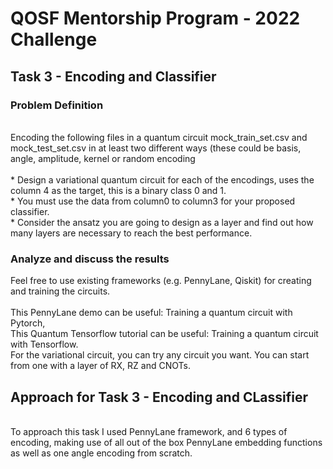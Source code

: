 # QOSF Mentorship Program - 2022 Challenge

## Task 3 - Encoding and Classifier

### Problem Definition

<br>
Encoding the following files in a quantum circuit mock_train_set.csv and mock_test_set.csv in at least two different ways (these could be basis, angle, amplitude, kernel or random encoding
<br>
<br>
* Design a variational quantum circuit for each of the encodings, uses the column 4 as the target, this is a binary class 0 and 1.<br>
* You must use the data from column0 to column3 for your proposed classifier.<br>
* Consider the ansatz you are going to design as a layer and find out how many layers are necessary to reach the best performance. <br>

### Analyze and discuss the results

Feel free to use existing frameworks (e.g. PennyLane, Qiskit) for creating and training the circuits.<br><br>
This PennyLane demo can be useful: Training a quantum circuit with Pytorch,<br>
This Quantum Tensorflow tutorial can be useful: Training a quantum circuit with Tensorflow.<br>
For the variational circuit, you can try any circuit you want. You can start from one with a layer of RX, RZ and CNOTs.<br>

## Approach for Task 3 - Encoding and CLassifier 


<br>
To approach this task I used PennyLane framework, and 6 types of encoding, making use of all out of the box PennyLane embedding functions as well as one angle encoding from scratch. 



